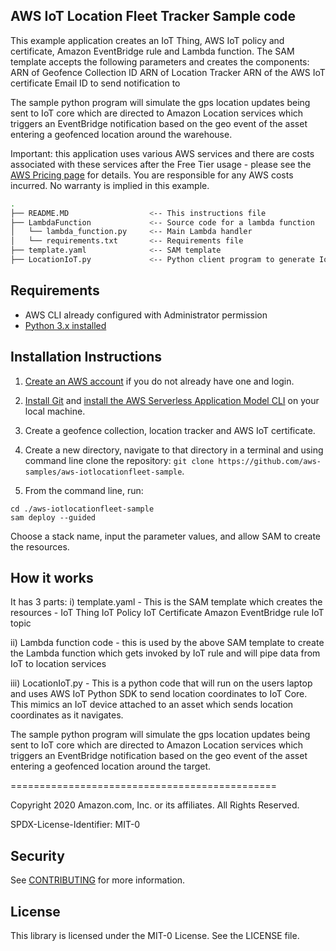 ## AWS IoT Location Fleet Tracker Sample code

This example application creates an IoT Thing, AWS IoT policy and certificate, Amazon EventBridge rule and Lambda function. 
The SAM template accepts the following parameters and creates the components:
 ARN of Geofence Collection ID
 ARN of Location Tracker
 ARN of the AWS IoT certificate
 Email ID to send notification to
 
 The sample python program will simulate the gps location updates being sent to IoT core which are directed to Amazon Location services which triggers an EventBridge notification based on the geo event of the asset entering a geofenced location around the warehouse.

Important: this application uses various AWS services and there are costs associated with these services after the Free Tier usage - please see the [AWS Pricing page](https://aws.amazon.com/pricing/) for details. You are responsible for any AWS costs incurred. No warranty is implied in this example.

```bash
.
├── README.MD                  <-- This instructions file
├── LambdaFunction             <-- Source code for a lambda function
│   └── lambda_function.py     <-- Main Lambda handler
│   └── requirements.txt       <-- Requirements file
├── template.yaml              <-- SAM template
├── LocationIoT.py             <-- Python client program to generate IoT events
```

## Requirements

* AWS CLI already configured with Administrator permission
* [Python 3.x installed](https://www.python.org/downloads/)

## Installation Instructions

1. [Create an AWS account](https://portal.aws.amazon.com/gp/aws/developer/registration/index.html) if you do not already have one and login.

2. [Install Git](https://git-scm.com/book/en/v2/Getting-Started-Installing-Git) and [install the AWS Serverless Application Model CLI](https://docs.aws.amazon.com/serverless-application-model/latest/developerguide/serverless-sam-cli-install.html) on your local machine.

3. Create a geofence collection, location tracker and AWS IoT certificate.

4. Create a new directory, navigate to that directory in a terminal and using command line clone the repository: ```git clone https://github.com/aws-samples/aws-iotlocationfleet-sample```.

5. From the command line, run:
```
cd ./aws-iotlocationfleet-sample
sam deploy --guided
```
Choose a stack name, input the parameter values, and allow SAM to create the resources.

## How it works

It has 3 parts:
i) template.yaml - This is the SAM template which creates the resources - 
               IoT Thing
               IoT Policy
               IoT Certificate
               Amazon EventBridge rule
               IoT topic

ii) Lambda function code - this is used by the above SAM template to create the Lambda function which gets invoked by IoT rule and will pipe data from IoT to location services

iii) LocationIoT.py - This is a python code that will run on the users laptop and uses AWS IoT Python SDK to send location coordinates to IoT Core. This mimics an IoT device attached to an asset which sends location coordinates as it navigates.

The sample python program will simulate the gps location updates being sent to IoT core which are directed to Amazon Location services which triggers an EventBridge notification based on the geo event of the asset entering a geofenced location around the target.

==============================================

Copyright 2020 Amazon.com, Inc. or its affiliates. All Rights Reserved.

SPDX-License-Identifier: MIT-0
## Security

See [CONTRIBUTING](CONTRIBUTING.md#security-issue-notifications) for more information.

## License

This library is licensed under the MIT-0 License. See the LICENSE file.

